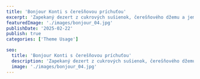 ```yaml
---
title: 'Bonjour Konti s čerešňovou príchuťou'
excerpt: 'Zapekaný dezert z cukrových sušienok, čerešňového džemu a jemného suflé s višňovou príchuťou'
featuredImage: './images/bonjour_04.jpg'
publishDate: '2025-02-22'
publish: true
categories: ['Theme Usage']

seo:
  title: 'Bonjour Konti s čerešňovou príchuťou'
  description: 'Zapekaný dezert z cukrových sušienok, čerešňového džemu a jemného suflé s višňovou príchuťo'
  image: './images/bonjour_04.jpg'
---
```

